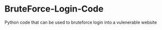 # BruteForce-Login-Code
Python code that can be used to bruteforce login into a vulenerable website
